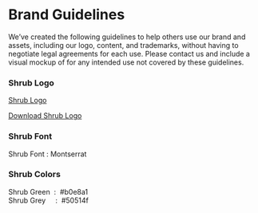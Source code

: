 # Brand Guidelines

We’ve created the following guidelines to help others use our brand and assets, including our logo, content, and trademarks, without having to negotiate legal agreements for each use. Please contact us and include a visual mockup of for any intended use not covered by these guidelines.

### Shrub Logo

[ Shrub Logo](/img/logo.svg)



[Download Shrub Logo](/img/logo.svg.zip)


### Shrub Font

Shrub Font : Montserrat


### Shrub Colors

Shrub Green &nbsp;:&nbsp; #b0e8a1  <br />
Shrub Grey &nbsp;  &nbsp;  :&nbsp; #50514f


